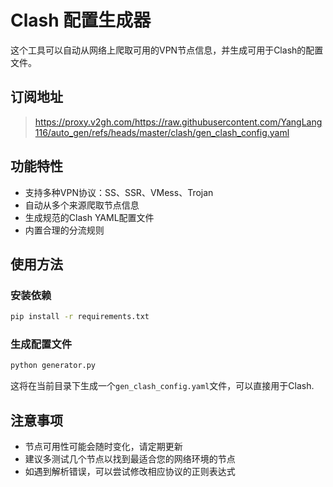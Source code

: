 # Clash 配置生成器

这个工具可以自动从网络上爬取可用的VPN节点信息，并生成可用于Clash的配置文件。

## 订阅地址
> https://proxy.v2gh.com/https://raw.githubusercontent.com/YangLang116/auto_gen/refs/heads/master/clash/gen_clash_config.yaml

## 功能特性

- 支持多种VPN协议：SS、SSR、VMess、Trojan
- 自动从多个来源爬取节点信息
- 生成规范的Clash YAML配置文件
- 内置合理的分流规则

## 使用方法

### 安装依赖

```bash
pip install -r requirements.txt
```

### 生成配置文件

```bash
python generator.py
```

这将在当前目录下生成一个`gen_clash_config.yaml`文件，可以直接用于Clash.

## 注意事项

- 节点可用性可能会随时变化，请定期更新
- 建议多测试几个节点以找到最适合您的网络环境的节点
- 如遇到解析错误，可以尝试修改相应协议的正则表达式 
